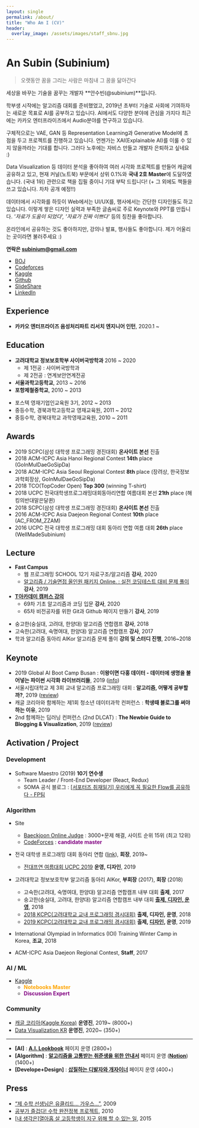 ```yaml
---
layout: single
permalink: /about/
title: "Who Am I (CV)"
header:
  overlay_image: /assets/images/staff_sbnu.jpg
---
```


# An Subin (Subinium)

> 오랫동안 꿈을 그리는 사람은 마침내 그 꿈을 닮아간다

세상을 바꾸는 기술을 꿈꾸는 개발자 **안수빈(@subinium)**입니다. 

학부생 시작에는 알고리즘 대회를 준비했었고, 2019년 초부터 기술로 사회에 기여하자는 새로운 목표로 AI를 공부하고 있습니다.
AI에서도 다양한 분야에 관심을 가지다 최근에는 카카오 엔터프라이즈에서 Audio분야를 연구하고 있습니다. 

구체적으로는 VAE, GAN 등 Representation Learning과 Generative Model에 초점을 두고 프로젝트를 진행하고 있습니다.
언젠가는 XAI(Explainable AI)를 이룰 수 있지 않을까라는 기대를 합니다. 그러다 노후에는 자비스 만들고 개발자 은퇴하고 싶네요 :)

Data Visualization 등 데이터 분석을 좋아하여 여러 시각화 프로젝트를 만들어 캐글에 공유하고 있고, 현재 커널(노트북) 부문에서 상위 0.1%와 **국내 2호 Master**에 도달하였습니다. (국내 1위) 관련으로 책을 집필 중이니 기대 부탁 드립니다! (+ 그 외에도 책들을 쓰고 있습니다. 차차 공개 예정!!)

데이터에서 시각화를 하듯이 Web에서는 UI/UX를, 행사에서는 간단한 디자인들도 하고 있습니다.
이렇게 쌓은 디자인 실력과 부족한 글솜씨로 주로 Keynote와 PPT를 만듭니다. *'자료가 도움이 되었다', '자료가 진짜 이쁘다'* 등의 칭찬을 좋아합니다.

온라인에서 공유하는 것도 좋아하지만, 강의나 발표, 행사들도 좋아합니다. 
제가 어울리는 곳이라면 불러주세요 :) 

**연락은 subinium@gmail.com**

- [BOJ](https://www.acmicpc.net/user/subinium)
- [Codeforces](http://codeforces.com/profile/subinium)
- [Kaggle](https://www.kaggle.com/subinium)
- [Github](https://github.com/subinium)
- [SlideShare](https://www.slideshare.net/SubinAn1)
- [LinkedIn](https://www.linkedin.com/in/subin-an-841975110/)

## Experience

- **카카오 엔터프라이즈 음성처리파트 리서치 엔지니어 인턴**, 2020.1 ~

## Education

- **고려대학교 정보보호학부 사이버국방학과** 2016 ~ 2020
  - 제 1전공 : 사이버국방학과
  - 제 2전공 : 연계보안연계전공
- **서울과학고등학교**, 2013 ~ 2016
- **포항제철중학교**, 2010 ~ 2013

* 포스텍 영재기업인교육원 3기, 2012 ~ 2013
* 중등수학, 경북과학고등학교 영재교육원, 2011 ~ 2012
* 중등수학, 경북대학교 과학영재교육원, 2010 ~ 2011

## Awards

- 2019 SCPC(삼성 대학생 프로그래밍 경진대회) **온사이트 본선** 진출
- 2018 ACM-ICPC Asia Hanoi Regional Contest **14th** place (GoInMulDaeGoSipDa)
- 2018 ACM-ICPC Asia Seoul Regional Contest **8th** place (장려상, 한국정보과학회장상, GoInMulDaeGoSipDa)
- 2018 TCO(TopCoder Open) **Top 300** (winning T-shirt)
- 2018 UCPC 전국대학생프로그래밍대회동아리연합 여름대회 본선 **21th** place (해킹의반대말은달퀸)
- 2018 SCPC(삼성 대학생 프로그래밍 경진대회) **온사이트 본선** 진출
- 2016 ACM-ICPC Asia Daejeon Regional Contest **10th** place (AC_FROM_ZZAM)
- 2016 UCPC 전국 대학생 프로그래밍 대회 동아리 연합 여름 대회 **26th** place (WellMadeSubinium)

## Lecture 

- **Fast Campus** 
  - 웹 프로그래밍 SCHOOL 12기 자료구조/알고리즘 **강사**, 2020
  - [알고리즘 / 기술면접 올인원 패키지 Online. : 실전 코딩테스트 대비 문제 풀이](https://www.fastcampus.co.kr/dev_online_algo/) **강사**, 2019
- **[T아카데미 캠퍼스 강의]((https://tacademy.skplanet.com/front/tacademy/courseinfo/campus.action))** 
  - 69차 기초 알고리즘과 코딩 입문 **강사**, 2020
  - 65차 비전공자를 위한 Git과 Github 페이지 만들기 **강사**, 2019

* 숭고한(숭실대, 고려대, 한양대) 알고리즘 연합캠프 **강사**, 2018
* 고숙한(고려대, 숙명여대, 한양대) 알고리즘 연합캠프 **강사**, 2017
* 학과 알고리즘 동아리 AlKor 알고리즘 문제 풀이 **강의 및 스터디 진행**, 2016~2018

## Keynote

- 2019 Global AI Boot Camp Busan : **이왕이면 다홍 데이터 - 데이터에 생명을 불어넣는 파이썬 시각화 라이브러리들**, 2019 ([info](https://festa.io/events/783))
- 서울시립대학교 제 3회 교내 알고리즘 프로그래밍 대회 : **알고리즘, 어떻게 공부할까?**, 2019 ([review](/meaningful-ps-algorithm-study/))
- 캐글 코리아와 함께하는 제1회 청소년 데이터과학 컨퍼런스 : **학생때 블로그를 써야하는 이유**, 2019
- 2nd 함께하는 딥러닝 컨퍼런스 (2nd DLCAT) : **The Newbie Guide to Blogging & Visualization**, 2019 ([review](/2nd-dlcat-review/))

## Activation / Project

### Development

- Software Maestro (2019) **10기 연수생**
  - Team Leader / Front-End Developer (React, Redux)
  - SOMA 공식 블로그 : [[서포터즈 취재일기] 우리에게 꼭 필요한 Flow를 공유하다 - FP팀](https://blog.naver.com/sw_maestro/221710898997)

### Algorithm

- Site
  - [Baeckjoon Online Judge](https://www.acmicpc.net/user/subinium) : 3000+문제 해결, 사이트 순위 15위 (최고 12위)
  - [CodeForces](http://codeforces.com/profile/subinium) : <b style='color:purple'>candidate master </b>

- 전국 대학생 프로그래밍 대회 동아리 연합 ([link](https://www.facebook.com/groups/ucpc.korea/)), **회장**, 2019~
  - [전대프연 여름대회 UCPC 2019](https://ucpc-kr.github.io/) **운영, 디자인**, 2019

- 고려대학교 정보보호학부 알고리즘 동아리 AlKor, **부회장** (2017), **회장** (2018)
  - 고숙한(고려대, 숙명여대, 한양대) 알고리즘 연합캠프 내부 대회 **출제**, 2017
  - 숭고한(숭실대, 고려대, 한양대) 알고리즘 연합캠프 내부 대회 **[출제, 디자인, 운영](https://subinium.github.io/sgh/)**, 2018
  - [2018 KCPC(고려대학교 교내 프로그래밍 경시대회)](https://www.facebook.com/2018KCPC/) **출제, 디자인, 운영**, 2018
  - [2019 KCPC(고려대학교 교내 프로그래밍 경시대회)](https://kcpc19.contest.codeforces.com/) **출제, [디자인](https://www.facebook.com/shovelingdesignoper/posts/1474006526071268), 운영**, 2019

- International Olympiad in Informatics (IOI) Training Winter Camp in Korea, **조교**, 2018
- ACM-ICPC Asia Daejeon Regional Contest, **Staff**, 2017

### AI / ML

- [Kaggle](https://www.kaggle.com/subinium)
  - <b style='color:orange'>Notebooks Master</b>
  - <b style='color:purple'>Discussion Expert</b>

### Community

- [캐글 코리아(Kaggle Korea)](https://www.facebook.com/groups/KaggleKoreaOpenGroup/) **운영진**, 2019~ (8000+)
- [Data Visualization KR](https://www.facebook.com/groups/2542191496047967/) **운영진**, 2020~ (350+)

---

- **[AI]** : **[A.I. Lookbook](https://www.facebook.com/AI.Lookbook/)** 페이지 운영 (2800+)
- **[Algorithm]** : **[알고리즘을 고통받는 취준생을 위한 안내서](https://www.facebook.com/algoguide/?modal=admin_todo_tour)** 페이지 운영 (**[Notion](https://www.notion.so/subinium/4e7f47700af341f4b649e4cad0c4fb30?fbclid=IwAR2EmLpbL2ACW9zgQhpfox56IPue7qEWF4AgnqgJ-A0IMJiYGWHkecFJmhw)**) (1400+)
- **[Develope+Design]** : **[삽질하는 디발자와 개자이너](https://www.facebook.com/shovelingdesignoper/?modal=admin_todo_tour)** 페이지 운영 (400+)


## Press

- [“제 수학 선생님은 유클리드… 가우스…”](http://news.donga.com/3/all/20090608/8741496/1), 2009
- [공부가 즐겁다! 수학 완전정복 프로젝트](http://woman.donga.com/3/all/12/142535/1), 2010
- [[내 생각은]열아홉 살 고등학생이 지구 위해 할 수 있는 일](http://www.donga.com/news/article/all/20150416/70732170/1), 2015

